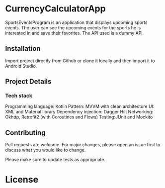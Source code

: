 # CurrencyCalculatorApp

SportsEventsProgram is an application that displays upcoming sports events. The user can see the
upcoming events for the sports he is interested in and save their favorites. The API used is a dummy
API.

## Installation

Import project directly from Github or clone it locally and then import it to Android Studio.

## Project Details

### Tech stack

Programming language: Kotlin 
Pattern: MVVM with clean architecture 
UI: XML and Material library
Dependency injection: Dagger Hilt 
Networking: Okhttp, Retrofit2 (with Coroutines and Flows)
Testing:JUnit and Mockito

## Contributing

Pull requests are welcome. For major changes, please open an issue first to discuss what you would
like to change.

Please make sure to update tests as appropriate.

# License